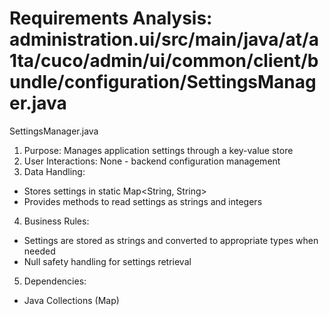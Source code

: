 # Requirements Analysis: administration.ui/src/main/java/at/a1ta/cuco/admin/ui/common/client/bundle/configuration/SettingsManager.java

SettingsManager.java
1. Purpose: Manages application settings through a key-value store
2. User Interactions: None - backend configuration management
3. Data Handling:
- Stores settings in static Map<String, String>
- Provides methods to read settings as strings and integers
4. Business Rules:
- Settings are stored as strings and converted to appropriate types when needed
- Null safety handling for settings retrieval
5. Dependencies:
- Java Collections (Map)